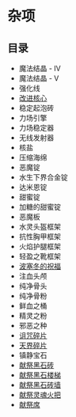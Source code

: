 # 杂项

## 目录

- 魔法结晶 - IV
- 魔法结晶 - V
- 强化线
- [改进核心](/Improvement-Forge)
- 稳定起泡砖
- 力场引擎
- 力场稳定器
- 无线发射器
- 核盐
- 压缩海绵
- 恶魔锭
- 水生下界合金锭
- 达米恩锭
- 甜蜜锭
- 加糖的甜蜜锭
- 恶魔板
- 水灵头盔框架
- 抗性胸甲框架
- 火焰护腿框架
- 轻盈之靴框架
- [波塞冬的祝福](/Poseidons-Fishing-Rod)
- 注血头颅
- 纯净骨头
- 纯净骨粉
- 鲜血之桶
- 精灵之粉
- 邪恶之种
- [诅咒碎片](/Cursed-Sword#quests)
- [天界碎片](/Celestial-Sword#quests)
- 镇静宝石
- [献祭黑石砖](/Sacrificial-Altar)
- [献祭黑石楼梯](/Sacrificial-Altar)
- [献祭黑石砖墙](/Sacrificial-Altar)
- [献祭灵魂火把](/Sacrificial-Altar)
- [献祭席](/Sacrificial-Altar)
